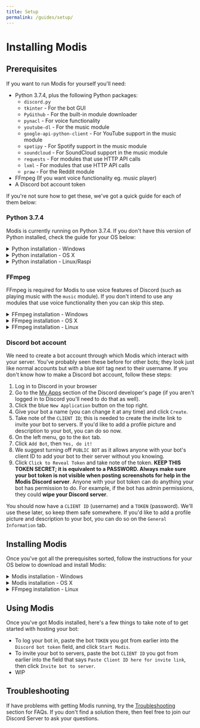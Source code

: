 ```yaml
---
title: Setup
permalink: /guides/setup/
---
```

# Installing Modis

## Prerequisites

If you want to run Modis for yourself you'll need:

- Python 3.7.4, plus the following Python packages:
    - `discord.py`
    - `tkinter` - For the bot GUI
    - `PyGithub` - For the built-in module downloader
    - `pynacl` - For voice functionality
    - `youtube-dl` - For the music module
    - `google-api-python-client` - For YouTube support in the music module
    - `spotipy` - For Spotify support in the music module
    - `soundcloud` - For SoundCloud support in the music module
    - `requests` - For modules that use HTTP API calls
    - `lxml` - For modules that use HTTP API calls
    - `praw` - For the Reddit module
- FFmpeg (If you want voice functionality eg. music player)
- A Discord bot account token

If you're not sure how to get these, we've got a quick guide for each of them below:

### Python 3.7.4

Modis is currently running on Python 3.7.4. If you don't have this version of Python installed, check the guide for your OS below:

<details>
    <summary>Python installation - Windows</summary>

1. Go to the [Python downloads page for Python 3.7.4](https://www.python.org/downloads/release/python-374/).
1. Scroll down a bit, and download the [Windows x86-64 executable installer](https://www.python.org/ftp/python/3.7.4/python-3.7.4-amd64.exe) if you're on 64-bit, or the [Windows x86 executable installer](https://www.python.org/ftp/python/3.7.4/python-3.7.4.exe) if you're on 32-bit. (You can also click those links to download them without going to the website)
1. Run the installer. **Check the box for `Add Python 3.7 to PATH`**.
    > If you picked `Customize installation`, **check `Add Python to environment variables`** on the second options page.

That's it! We don't need to install all the Python packages manually as they are included with the Modis for Windows download.
> If you're not using the provided Python venv, just install all the requirements with pip like usual.
</details>

<details>
    <summary>Python installation - OS X</summary>

1. Open Terminal, paste the command `/usr/bin/ruby -e "$(curl -fsSL https://raw.githubusercontent.com/Homebrew/install/master/install)"` and press Enter to download [Homebrew](https://brew.sh/).
    >Homebrew is a package manager for OS X. You don't have to use it, but it will make setting up Modis easier and we recommend getting it.
1. After Homebrew is installed, run `brew install python` in Terminal to install the latest version of Python.
1. Python packages WIP
</details>

<details>
    <summary>Python installation - Linux/Raspi</summary>

- If you use Linux you don't need our help installing Python.
- If you're installing Modis onto a Raspberry Pi (Raspbian), the process is a lot more involved and you will need to compile Python 3.7.4 yourself. We have a separate guide for [installing Modis on Raspbian](./install-raspi.md) that you should use instead of this one.
</details>

### FFmpeg

FFmpeg is required for Modis to use voice features of Discord (such as playing music with the `music` module). If you don't intend to use any modules that use voice functionality then you can skip this step.

<details>
    <summary>FFmpeg installation - Windows</summary>
    
- FFmpeg is provided with Modis for Windows. No installation needed.
    > If you're not using the provided Python venv, just get a build from [here](https://ffmpeg.zeranoe.com/builds/) and make sure that the folder containing ffmpeg.exe can be found in PATH.
</details>

<details>
    <summary>FFmpeg installation - OS X</summary>

1. Run `brew install ffmpeg --with-opus` in Terminal.
1. Restart your computer.
</details>

<details>
    <summary>FFmpeg installation - Linux</summary>

You know how.
</details>

### Discord bot account

We need to create a bot account through which Modis which interact with your server. You've probably seen these before for other bots; they look just like normal accounts but with a blue `BOT` tag next to their username. If you don't know how to make a Discord bot account, follow these steps:

1. Log in to Discord in your browser
1. Go to the [My Apps](https://discordapp.com/developers/applications/me) section of the Discord developer's page (if you aren't logged in to Discord you'll need to do that as well).
1. Click the blue `New Application` button on the top right.
1. Give your bot a name (you can change it at any time) and click `Create`.
1. Take note of the `CLIENT ID`; this is needed to create the invite link to invite your bot to servers. If you'd like to add a profile picture and description to your bot, you can do so now.
1. On the left menu, go to the `Bot` tab.
1. Click `Add Bot`, then `Yes, do it!`
1. We suggest turning off `PUBLIC BOT` as it allows anyone with your bot's client ID to add your bot to their server without you knowing.
1. Click `Click to Reveal Token` and take note of the token. **KEEP THIS TOKEN SECRET; it is equivalent to a PASSWORD. Always make sure your bot token is not visible when posting screenshots for help in the Modis Discord server**. Anyone with your bot token can do anything your bot has permission to do. For example, if the bot has admin permissions, they could **wipe your Discord server**.

You should now have a `CLIENT ID` (username) and a `TOKEN` (password). We'll use these later, so keep them safe somewhere. If you'd like to add a profile picture and description to your bot, you can do so on the `General Information` tab.

## Installing Modis

Once you've got all the prerequisites sorted, follow the instructions for your OS below to download and install Modis:

<details>
    <summary>Modis installation - Windows</summary>
    
1. Go to the [Modis Releases page](https://github.com/ModisWorks/modis/releases) and pick the flavour of Modis for Windows that you want.
1. Unzip and chuck the contents in a folder somewhere.

That's it! Run `#START MODIS.bat` to start Modis.
>Modis for Windows is *almost* completely portable; it'll work with full functionality on any Windows computer with Python 3.7.4 installed. You can move the folder wherever you like, whenever you like.
</details>

<details>
    <summary>Modis installation - OS X</summary>

WIP
</details>

<details>
    <summary>FFmpeg installation - Linux</summary>

WIP
</details>

## Using Modis

Once you've got Modis installed, here's a few things to take note of to get started with hosting your bot:

- To log your bot in, paste the bot `TOKEN` you got from earlier into the `Discord bot token` field, and click `Start Modis`.
- To invite your bot to servers, paste the bot `CLIENT ID` you got from earlier into the field that says `Paste Client ID here for invite link`, then click `Invite bot to server`.
- WIP

## Troubleshooting

If have problems with getting Modis running, try the [Troubleshooting](./troubleshooting.md) section for FAQs. If you don't find a solution there, then feel free to join our Discord Server to ask your questions.
